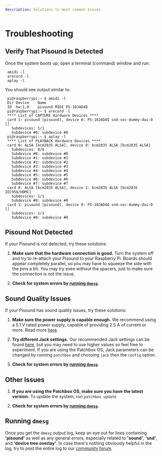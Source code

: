 ```yaml
---
description: Solutions to most common issues.
---
```


# Troubleshooting

## Verify That Pisound Is Detected

Once the system boots up, open a terminal (command) window and run:
```
 amidi -l
 arecord -l
 aplay -l
```
You should see output similar to:
```
 pi@raspberrypi:~ $ amidi -l
 Dir Device    Name
 IO  hw:1,0    pisound MIDI PS-10JAD4Q
 pi@raspberrypi:~ $ arecord -l
 **** List of CAPTURE Hardware Devices ****
 card 1: pisound [pisound], device 0: PS-10JAD4Q snd-soc-dummy-dai-0 []
   Subdevices: 1/1
   Subdevice #0: subdevice #0
 pi@raspberrypi:~ $ aplay -l
 **** List of PLAYBACK Hardware Devices ****
 card 0: ALSA [bcm2835 ALSA], device 0: bcm2835 ALSA [bcm2835 ALSA]
   Subdevices: 8/8
   Subdevice #0: subdevice #0
   Subdevice #1: subdevice #1
   Subdevice #2: subdevice #2
   Subdevice #3: subdevice #3
   Subdevice #4: subdevice #4
   Subdevice #5: subdevice #5
   Subdevice #6: subdevice #6
   Subdevice #7: subdevice #7
 card 0: ALSA [bcm2835 ALSA], device 1: bcm2835 ALSA [bcm2835 IEC958/HDMI]
   Subdevices: 1/1
   Subdevice #0: subdevice #0
 card 1: pisound [pisound], device 0: PS-10JAD4Q snd-soc-dummy-dai-0 []
   Subdevices: 1/1
   Subdevice #0: subdevice #0
```

## Pisound Not Detected

If your Pisound is not detected, try these solutions:

1. **Make sure that the hardware connection is good.** Turn the system off and try to re-attach your Pisound to your Raspberry Pi. Boards should appear completely parallel, so you may have to squeeze the side with the pins a bit. You may try even without the spacers, just to make sure the connection is not the issue. 

2. **Check for system errors by [running `dmesg`](troubleshooting.md#running-dmesg).**


## Sound Quality Issues

If your Pisound has sound quality issues, try these solutions:

1. **Make sure the power supply is capable enough.** We recommend using a 5.1 V rated power supply, capable of providing 2.5 A of current or more. Read more [here](general-specifications.md#power-supply).

2. **Try different Jack settings.** Our recommended Jack settings can be found <a href="https://blokas.io/patchbox-os/docs/setup-wizard/" target="_blank">here</a>, but you may need to use higher values so feel free to experiment. If you are using the Patchbox OS, Jack parameters can be changed by running `patchbox` and choosing `jack` then the `config` option.

3. **Check for system errors by [running `dmesg`](troubleshooting.md#running-dmesg).**

## Other Issues

1. **If you are using the Patchbox OS, make sure you have the latest version.** To update the system, run `patchbox update`

2. **Check for system errors by [running `dmesg`](troubleshooting.md#running-dmesg).**

## Running `dmesg`

Once you get the `dmesg` output log, keep an eye out for lines containing **'pisound'** as well as any general errors, especially related to **'sound'**, **'snd'**, and **'device tree overlay'**. In case there's nothing obviously helpful in the log, try to post the entire log to our <a href="https://community.blokas.io/" target="_blank">community forum</a>.

